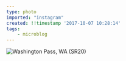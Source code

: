```yaml
---
type: photo
imported: "instagram"
created: !!timestamp '2017-10-07 10:28:14'
tags:
    - microblog
---
```

![Washington Pass, WA (SR20)](/media/images/photos/2017/10/6578b19c1afe66b48caf9166e21ae3fa.jpg)

